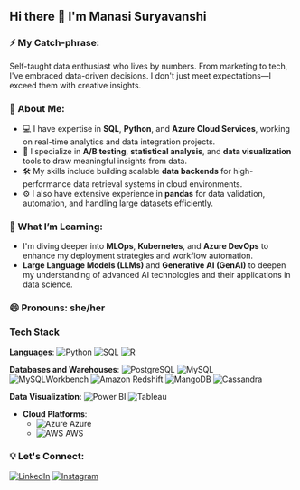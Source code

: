 ## Hi there 👋 I'm Manasi Suryavanshi

### ⚡️ My Catch-phrase:
Self-taught data enthusiast who lives by numbers. From marketing to tech, I've embraced data-driven decisions. I don't just meet expectations—I exceed them with creative insights.

### 💼 About Me:
- 💻 I have expertise in **SQL**, **Python**, and **Azure Cloud Services**, working on real-time analytics and data integration projects.
- 🔬 I specialize in **A/B testing**, **statistical analysis**, and **data visualization** tools to draw meaningful insights from data.
- 🛠️ My skills include building scalable **data backends** for high-performance data retrieval systems in cloud environments.
- ⚙️ I also have extensive experience in **pandas** for data validation, automation, and handling large datasets efficiently.

### 🌱 What I’m Learning:
- I'm diving deeper into **MLOps**, **Kubernetes**, and **Azure DevOps** to enhance my deployment strategies and workflow automation.
- **Large Language Models (LLMs)** and **Generative AI (GenAI)** to deepen my understanding of advanced AI technologies and their applications in data science.

### 😄 Pronouns: she/her
### Tech Stack
**Languages**: ![Python](https://img.shields.io/badge/Python-3776AB?style=flat&logo=python&logoColor=white)  ![SQL](https://img.shields.io/badge/SQL-4479A1?style=flat&logo=postgresql&logoColor=white)  ![R](https://img.shields.io/badge/R-276DC3?style=flat&logo=r&logoColor=white) 

**Databases and Warehouses**: ![PostgreSQL](https://img.shields.io/badge/PostgreSQL-336791?style=flat&logo=postgresql&logoColor=white)  ![MySQL](https://img.shields.io/badge/MySQL-4479A1?style=flat&logo=mysql&logoColor=white) ![MySQLWorkbench](https://img.shields.io/badge/MySQL-4479A1?style=flat&logo=mysql&logoColor=white) ![Amazon Redshift](https://img.shields.io/badge/MySQL-4479A1?style=flat&logo=mysql&logoColor=white) ![MangoDB](https://img.shields.io/badge/MySQL-4479A1?style=flat&logo=mysql&logoColor=white) ![Cassandra](https://img.shields.io/badge/MySQL-4479A1?style=flat&logo=mysql&logoColor=white) 

**Data Visualization**: ![Power BI](https://img.shields.io/badge/Power%20BI-F2C94C?style=flat&logo=powerbi&logoColor=white)  ![Tableau](https://img.shields.io/badge/Tableau-E97627?style=flat&logo=tableau&logoColor=white) 

- **Cloud Platforms**: 
  - ![Azure](https://img.shields.io/badge/Azure-0078D4?style=flat&logo=azure&logoColor=white) Azure 
  - ![AWS](https://img.shields.io/badge/AWS-232F3E?style=flat&logo=amazonaws&logoColor=white) AWS 


### 💡 Let's Connect:
[![LinkedIn](https://img.shields.io/badge/LinkedIn-0077B5?style=flat&logo=linkedin&logoColor=white)](https://www.linkedin.com/in/manasisuryavanshi99) [![Instagram](https://img.shields.io/badge/Instagram-E1306C?style=flat&logo=instagram&logoColor=white)](https://www.instagram.com/ii_manya_ii)





